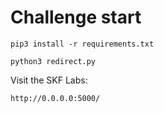 # Challenge start

```
pip3 install -r requirements.txt
```

```
python3 redirect.py
```

Visit the SKF Labs:
```
http://0.0.0.0:5000/
```
